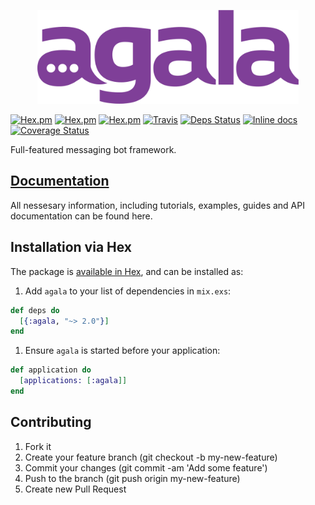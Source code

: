 <p align="center"><img src="extras/logo/horizontal.png" alt="agala" height="150px"></p>

[![Hex.pm](https://img.shields.io/hexpm/v/agala.svg)](https://hex.pm/packages/agala) 
[![Hex.pm](https://img.shields.io/hexpm/dt/agala.svg)](https://hex.pm/packages/agala)
[![Hex.pm](https://img.shields.io/hexpm/l/agala.svg)](https://hex.pm/packages/agala)
[![Travis](https://travis-ci.org/agalaframework/agala.svg?branch=develop)](https://travis-ci.org/agalaframework/agala) 
[![Deps Status](https://beta.hexfaktor.org/badge/all/github/Virviil/agala.svg?branch=develop)](https://beta.hexfaktor.org/github/Virviil/agala) 
[![Inline docs](http://inch-ci.org/github/agalaframework/agala.svg)](http://inch-ci.org/github/agalaframework/agala) 
[![Coverage Status](https://coveralls.io/repos/github/agalaframework/agala/badge.svg?branch=develop)](https://coveralls.io/github/agalaframework/agala?branch=develop)


Full-featured messaging bot framework.

## [Documentation](https://hexdocs.pm/agala/)

All nessesary information, including tutorials, examples, guides and API documentation can be found here.

## Installation via Hex

The package is [available in Hex](lttps://hex.pm/packages/agala), and can be installed as:

  1. Add `agala` to your list of dependencies in `mix.exs`:

  ```elixir
  def deps do
    [{:agala, "~> 2.0"}]
  end
  ```

  1. Ensure `agala` is started before your application:

  ```elixir
  def application do
    [applications: [:agala]]
  end
  ```

## Contributing

1. Fork it
2. Create your feature branch (git checkout -b my-new-feature)
3. Commit your changes (git commit -am 'Add some feature')
4. Push to the branch (git push origin my-new-feature)
5. Create new Pull Request